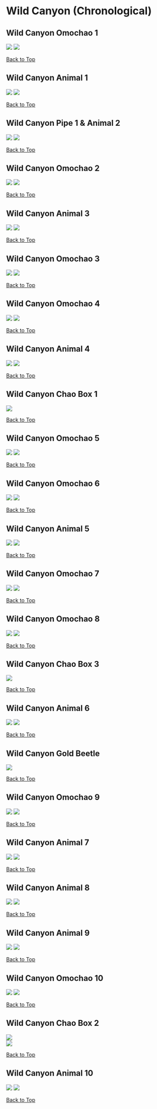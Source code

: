 # Wild Canyon (Chronological)

## Wild Canyon Omochao 1
![](../WildCanyon/Omochao-1st-Far.webp)
![](../WildCanyon/Omochao-1st-Close.webp)

[Back to Top](#)

## Wild Canyon Animal 1
![](../WildCanyon/Animal-1st-Far.webp)
![](../WildCanyon/Animal-1st-Close.webp)

[Back to Top](#)

## Wild Canyon Pipe 1 & Animal 2
![](../WildCanyon/Animal-2nd-Far.webp)
![](../WildCanyon/Animal-2nd-Close.webp)

[Back to Top](#)

## Wild Canyon Omochao 2
![](../WildCanyon/Omochao-2nd-Far.webp)
![](../WildCanyon/Omochao-2nd-Close.webp)

[Back to Top](#)

## Wild Canyon Animal 3
![](../WildCanyon/Animal-3rd-Far.webp)
![](../WildCanyon/Animal-3rd-Close.webp)

[Back to Top](#)

## Wild Canyon Omochao 3
![](../WildCanyon/Omochao-3rd-Far.webp)
![](../WildCanyon/Omochao-3rd-Close.webp)

[Back to Top](#)

## Wild Canyon Omochao 4
![](../WildCanyon/Omochao-4th-Far.webp)
![](../WildCanyon/Omochao-4th-Close.webp)

[Back to Top](#)

## Wild Canyon Animal 4
![](../WildCanyon/Animal-4th-Far.webp)
![](../WildCanyon/Animal-4th-Close.webp)

[Back to Top](#)

## Wild Canyon Chao Box 1
![](../WildCanyon/Chaobox-1st-Close.webp)  

[Back to Top](#)

## Wild Canyon Omochao 5
![](../WildCanyon/Omochao-5th-Far.webp)
![](../WildCanyon/Omochao-5th-Close.webp)

[Back to Top](#)

## Wild Canyon Omochao 6
![](../WildCanyon/Omochao-6th-Far.webp)
![](../WildCanyon/Omochao-6th-Close.webp)

[Back to Top](#)

## Wild Canyon Animal 5
![](../WildCanyon/Animal-5th-Far.webp)
![](../WildCanyon/Animal-5th-Close.webp)

[Back to Top](#)

## Wild Canyon Omochao 7
![](../WildCanyon/Omochao-7th-Far.webp)
![](../WildCanyon/Omochao-7th-Close.webp)

[Back to Top](#)

## Wild Canyon Omochao 8
![](../WildCanyon/Omochao-8th-Far.webp)
![](../WildCanyon/Omochao-8th-Close.webp)

[Back to Top](#)

## Wild Canyon Chao Box 3
![](../WildCanyon/Chaobox-3rd-Far.webp)  

[Back to Top](#)

## Wild Canyon Animal 6
![](../WildCanyon/Animal-6th-Far.webp)
![](../WildCanyon/Animal-6th-Close.webp)

[Back to Top](#)

## Wild Canyon Gold Beetle
![](../WildCanyon/GoldBeetle-Close.webp)

[Back to Top](#)

## Wild Canyon Omochao 9
![](../WildCanyon/Omochao-9th-Far.webp)
![](../WildCanyon/Omochao-9th-Close.webp)

[Back to Top](#)

## Wild Canyon Animal 7
![](../WildCanyon/Animal-7th-Far.webp)
![](../WildCanyon/Animal-7th-Close.webp)

[Back to Top](#)

## Wild Canyon Animal 8
![](../WildCanyon/Animal-8th-Far.webp)
![](../WildCanyon/Animal-8th-Close.webp)

[Back to Top](#)

## Wild Canyon Animal 9
![](../WildCanyon/Animal-9th-Far.webp)
![](../WildCanyon/Animal-9th-Close.webp)

[Back to Top](#)

## Wild Canyon Omochao 10
![](../WildCanyon/Omochao-10th-Far.webp)
![](../WildCanyon/Omochao-10th-Close.webp)

[Back to Top](#)

## Wild Canyon Chao Box 2
![](../WildCanyon/Chaobox-2nd-Far.webp)  
![](../WildCanyon/Chaobox-2nd-Close.webp)  

[Back to Top](#)

## Wild Canyon Animal 10
![](../WildCanyon/Animal-10th-Far.webp)
![](../WildCanyon/Animal-10th-Close.webp)

[Back to Top](#)
